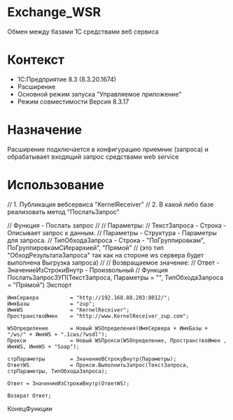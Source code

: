 # Exchange_WSR
Обмен между базами 1С средствами веб сервиса

# Контекст
+ 1С:Предприятие 8.3 (8.3.20.1674)
+ Расширение
+ Основной режим запуска "Управляемое приложение"
+ Режим совместимости Версия 8.3.17

# Назначение
Расширение подключается в конфигурацию приемник (запроса)
и обрабатывает входящий запрос средствами web service

# Использование
// 1. Публикация вебсервиса "KernelReceiver"
// 2. В какой либо базе реализовать метод "ПослатьЗапрос"

// Функция - Послать запрос
//
// Параметры:
//  ТекстЗапроса	 - Строка - Описывает запрос к данным.
//  Параметры		 - Структура - Параметры для запроса.
//  ТипОбходаЗапроса - Строка - "ПоГруппировкам", ПоГруппировкамСИерархией", "Прямой"
//	(это тип "ОбходРезультатаЗапроса" так как на стороне ws сервера будет выполнена Выгрузка запроса)
// 
// Возвращаемое значение:
//  Ответ - ЗначениеИзСтрокиВнутр - Произвольный
//
Функция ПослатьЗапросЗУП(ТекстЗапроса, Параметры = "", ТипОбходаЗапроса = "Прямой") Экспорт

	ИмяСервера 			= "http://192.168.88.203:8012/"; 
	ИмяБазы 			= "zup";
	ИмяWS 				= "KernelReceiver";
    ПространствоИмен 	= "http://www.KernelReceiver_zup.com";

	WSОпределение 		= Новый WSОпределения(ИмяСервера + ИмяБазы + "/ws/" + ИмяWS + ".1cws/?wsdl");
	Прокси 				= Новый WSПрокси(WSОпределение, ПространствоИмен , ИмяWS, ИмяWS + "Soap");
	    
    стрПараметры 		= ЗначениеВСтрокуВнутр(Параметры);
    ОтветWS 			= Прокси.ВыполнитьЗапрос(ТекстЗапроса, стрПараметры, ТипОбходаЗапроса);

    Ответ = ЗначениеИзСтрокиВнутр(ОтветWS);   
	
	Возврат Ответ;
	
КонецФункции
